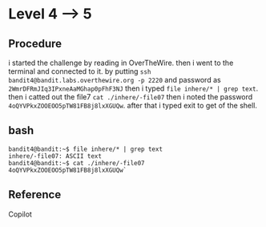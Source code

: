 # Level 4 --> 5

## Procedure
i started the challenge by reading in OverTheWire.
then i went to the terminal and connected to it.
by putting `ssh bandit4@bandit.labs.overthewire.org -p 2220` 
and password as `2WmrDFRmJIq3IPxneAaMGhap0pFhF3NJ`
then i typed `file inhere/* | grep text`.
then i catted out the file7 `cat ./inhere/-file07`
then i noted the password `4oQYVPkxZOOEOO5pTW81FB8j8lxXGUQw`.
after that i typed exit to get of the shell.

## bash
```
bandit4@bandit:~$ file inhere/* | grep text
inhere/-file07: ASCII text
bandit4@bandit:~$ cat ./inhere/-file07
4oQYVPkxZOOEOO5pTW81FB8j8lxXGUQw`
```

## Reference 
Copilot
